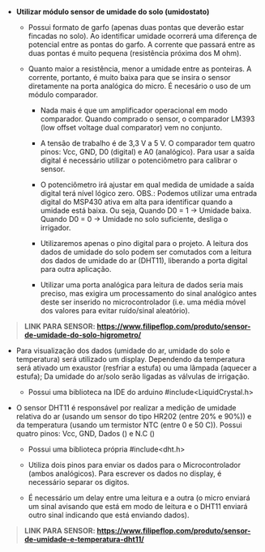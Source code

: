 * **Utilizar módulo sensor de umidade do solo (umidostato)**

	* Possui formato de garfo (apenas duas pontas que deverão estar fincadas no solo). Ao identificar umidade ocorrerá uma diferença de potencial entre as pontas do garfo. A corrente que passará entre as duas pontas é muito pequena (resistência próxima dos M ohm).

	* Quanto maior a resistência, menor a umidade entre as ponteiras. A corrente, portanto, é muito baixa para que se insira o sensor diretamente na porta analógica do micro. É necesário o uso de um módulo comparador.

		* Nada mais é que um amplificador operacional em modo comparador. Quando comprado o sensor, o comparador LM393 (low offset voltage dual comparator) vem no conjunto.

		* A tensão de trabalho é de 3,3 V a 5 V. O comparador tem quatro pinos: Vcc, GND, D0 (digital) e A0 (analógico). Para usar a saída digital é necessário utilizar o potenciômetro para calibrar o sensor.

		* O potenciômetro irá ajustar em qual medida de umidade a saída digital terá nível lógico zero. OBS.: Podemos utilizar uma entrada digital do MSP430 ativa em alta para identificar quando a umidade está baixa. Ou seja, Quando D0 = 1 -> Umidade baixa. Quando D0 = 0 -> Umidade no solo suficiente, desliga o irrigador.

		* Utilizaremos apenas o pino digital para o projeto. A leitura dos dados de umidade do solo podem ser comutados com a leitura dos dados de umidade do ar (DHT11), liberando a porta digital para outra aplicação.

		* Utilizar uma porta analógica para leitura de dados seria mais preciso, mas exigira um processamento do sinal analógico antes deste ser inserido no microcontrolador (i.e. uma média móvel dos valores para evitar ruído/sinal aleatório).

> **LINK PARA SENSOR: https://www.filipeflop.com/produto/sensor-de-umidade-do-solo-higrometro/**

* Para visualização dos dados (umidade do ar, umidade do solo e temperatura) será utilizado um display. Dependendo da temperatura será ativado um exaustor (resfriar a estufa) ou uma lâmpada (aquecer a estufa); Da umidade do ar/solo serão ligadas as válvulas de irrigação.

	* Possui uma biblioteca na IDE do arduino #include<LiquidCrystal.h>

* O sensor DHT11 é responsável por realizar a medição de umidade relativa do ar (usando um sensor do tipo HR202 (entre 20% e 90%)) e da temperatura (usando um termistor NTC (entre 0 e 50 C)). Possui quatro pinos: Vcc, GND, Dados () e N.C ()

	* Possui uma biblioteca própria #include<dht.h>

	* Utiliza dois pinos para enviar os dados para o Microcontrolador (ambos analógicos). Para escrever os dados no display, é necessário separar os digitos.

	* É necessário um delay entre uma leitura e a outra (o micro enviará um sinal avisando que está em modo de leitura e o DHT11 enviará outro sinal indicando que está enviando dados).

> **LINK PARA SENSOR: https://www.filipeflop.com/produto/sensor-de-umidade-e-temperatura-dht11/**
